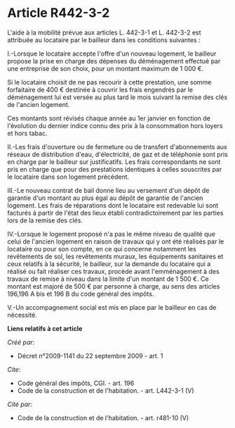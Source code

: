 # Article R442-3-2

L'aide à la mobilité prévue aux articles L. 442-3-1 et L. 442-3-2 est attribuée au locataire par le bailleur dans les
conditions suivantes : 

I.-Lorsque le locataire accepte l'offre d'un nouveau logement, le bailleur propose la prise en charge des dépenses du
déménagement effectué par une entreprise de son choix, pour un montant maximum de 1 000 €. 

Si le locataire choisit de ne pas recourir à cette prestation, une somme forfaitaire de 400 € destinée à couvrir les frais
engendrés par le déménagement lui est versée au plus tard le mois suivant la remise des clés de l'ancien logement. 

Ces montants sont révisés chaque année au 1er janvier en fonction de l'évolution du dernier indice connu des prix à la
consommation hors loyers et hors tabac. 

II.-Les frais d'ouverture ou de fermeture ou de transfert d'abonnements aux réseaux de distribution d'eau, d'électricité, de
gaz et de téléphonie sont pris en charge par le bailleur sur justificatifs. Les frais correspondants ne sont pris en charge
que pour des prestations identiques à celles souscrites par le locataire dans son logement précédent. 

III.-Le nouveau contrat de bail donne lieu au versement d'un dépôt de garantie d'un montant au plus égal au dépôt de garantie
de l'ancien logement. Les frais de réparations dont le locataire est redevable lui sont facturés à partir de l'état des lieux
établi contradictoirement par les parties lors de la remise des clés. 

IV.-Lorsque le logement proposé n'a pas le même niveau de qualité que celui de l'ancien logement en raison de travaux qui y
ont été réalisés par le locataire ou pour son compte, en ce qui concerne notamment les revêtements de sol, les revêtements
muraux, les équipements sanitaires et ceux relatifs à la sécurité, le bailleur, sur la demande du locataire qui a réalisé ou
fait réaliser ces travaux, procède avant l'emménagement à des travaux de remise à niveau dans la limite d'un montant de 1 500
€. Ce montant est majoré de 500 € par personne à charge, au sens des articles 196,196 A bis et 196 B du code général des
impôts. 

V.-Un accompagnement social est mis en place par le bailleur en cas de nécessité.

**Liens relatifs à cet article**

_Créé par_:

  - Décret n°2009-1141 du 22 septembre 2009 - art. 1

_Cite_:

  - Code général des impôts, CGI. - art. 196
  - Code de la construction et de l'habitation. - art. L442-3-1 (V)

_Cité par_:

  - Code de la construction et de l'habitation. - art. r481-10 (V)
